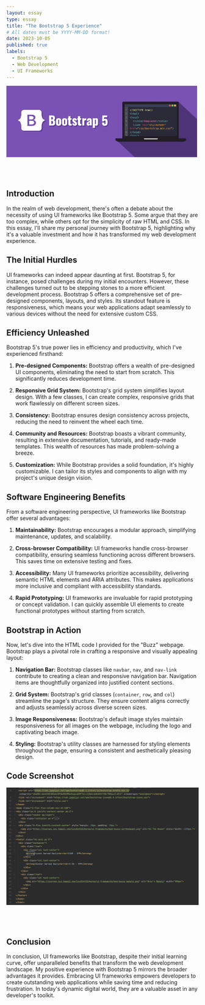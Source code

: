 ```yaml
---
layout: essay
type: essay
title: "The Bootstrap 5 Experience"
# All dates must be YYYY-MM-DD format!
date: 2023-10-05
published: true
labels:
  - Bootstrap 5
  - Web Development
  - UI Frameworks
---
```


<img width="500px" class="rounded float-start pe-4" src="../img/bootstrap.png">
<br><br><br><br>

## Introduction

In the realm of web development, there's often a debate about the necessity of using UI frameworks like Bootstrap 5. Some argue that they are too complex, while others opt for the simplicity of raw HTML and CSS. In this essay, I'll share my personal journey with Bootstrap 5, highlighting why it's a valuable investment and how it has transformed my web development experience.

## The Initial Hurdles

UI frameworks can indeed appear daunting at first. Bootstrap 5, for instance, posed challenges during my initial encounters. However, these challenges turned out to be stepping stones to a more efficient development process. Bootstrap 5 offers a comprehensive set of pre-designed components, layouts, and styles. Its standout feature is responsiveness, which means your web applications adapt seamlessly to various devices without the need for extensive custom CSS.

## Efficiency Unleashed

Bootstrap 5's true power lies in efficiency and productivity, which I've experienced firsthand:

1. **Pre-designed Components:** Bootstrap offers a wealth of pre-designed UI components, eliminating the need to start from scratch. This significantly reduces development time.

2. **Responsive Grid System:** Bootstrap's grid system simplifies layout design. With a few classes, I can create complex, responsive grids that work flawlessly on different screen sizes.

3. **Consistency:** Bootstrap ensures design consistency across projects, reducing the need to reinvent the wheel each time.

4. **Community and Resources:** Bootstrap boasts a vibrant community, resulting in extensive documentation, tutorials, and ready-made templates. This wealth of resources has made problem-solving a breeze.

5. **Customization:** While Bootstrap provides a solid foundation, it's highly customizable. I can tailor its styles and components to align with my project's unique design vision.

## Software Engineering Benefits

From a software engineering perspective, UI frameworks like Bootstrap offer several advantages:

1. **Maintainability:** Bootstrap encourages a modular approach, simplifying maintenance, updates, and scalability.

2. **Cross-browser Compatibility:** UI frameworks handle cross-browser compatibility, ensuring seamless functioning across different browsers. This saves time on extensive testing and fixes.

3. **Accessibility:** Many UI frameworks prioritize accessibility, delivering semantic HTML elements and ARIA attributes. This makes applications more inclusive and compliant with accessibility standards.

4. **Rapid Prototyping:** UI frameworks are invaluable for rapid prototyping or concept validation. I can quickly assemble UI elements to create functional prototypes without starting from scratch.

## Bootstrap in Action

Now, let's dive into the HTML code I provided for the "Buzz" webpage. Bootstrap plays a pivotal role in crafting a responsive and visually appealing layout:

1. **Navigation Bar:** Bootstrap classes like `navbar`, `nav`, and `nav-link` contribute to creating a clean and responsive navigation bar. Navigation items are thoughtfully organized into justified content sections.

2. **Grid System:** Bootstrap's grid classes (`container`, `row`, and `col`) streamline the page's structure. They ensure content aligns correctly and adjusts seamlessly across diverse screen sizes.

3. **Image Responsiveness:** Bootstrap's default image styles maintain responsiveness for all images on the webpage, including the logo and captivating beach image.

4. **Styling:** Bootstrap's utility classes are harnessed for styling elements throughout the page, ensuring a consistent and aesthetically pleasing design.

## Code Screenshot

<img width="1000px" height="auto" class="rounded float-start pe-4" src="../img/bootstrapCodeSnip.png">
<br><br><br><br>

## Conclusion

In conclusion, UI frameworks like Bootstrap, despite their initial learning curve, offer unparalleled benefits that transform the web development landscape. My positive experience with Bootstrap 5 mirrors the broader advantages it provides. Embracing UI frameworks empowers developers to create outstanding web applications while saving time and reducing frustration. In today's dynamic digital world, they are a valuable asset in any developer's toolkit.
